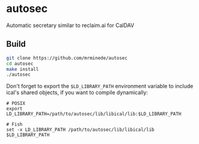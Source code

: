 # autosec
Automatic secretary similar to reclaim.ai for CalDAV

## Build
```sh
git clone https://github.com/mrminede/autosec
cd autosec
make install
./autosec
```

Don't forget to export the `$LD_LIBRARY_PATH` environment variable to include ical's shared objects, if you want to compile dynamically:

```
# POSIX
export LD_LIBRARY_PATH=/path/to/autosec/lib/libical/lib:$LD_LIBRARY_PATH

# Fish
set -x LD_LIBRARY_PATH /path/to/autosec/lib/libical/lib $LD_LIBRARY_PATH
```
